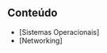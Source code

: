 <!--
  Title: Sysadmin
  Description: Lista de howto e dicas de ferramenta e serviços de infra-estrutura.
  Author: drsemann
  -->

  ## Conteúdo
  - [Sistemas Operacionais]
  - [Networking]